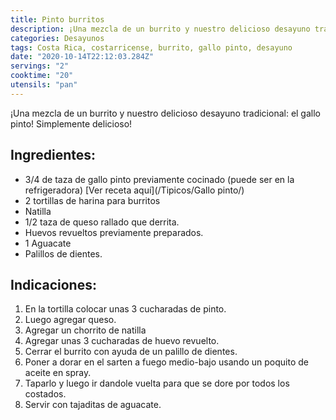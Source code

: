 ```yaml
---
title: Pinto burritos
description: ¡Una mezcla de un burrito y nuestro delicioso desayuno tradicional!
categories: Desayunos
tags: Costa Rica, costarricense, burrito, gallo pinto, desayuno
date: "2020-10-14T22:12:03.284Z"
servings: "2"
cooktime: "20"
utensils: "pan"
---
```


¡Una mezcla de un burrito y nuestro delicioso desayuno tradicional: el gallo pinto! Simplemente delicioso!

## Ingredientes:

- 3/4 de taza de gallo pinto previamente cocinado (puede ser en la refrigeradora) [Ver receta aquí](/Tipicos/Gallo pinto/)
- 2 tortillas de harina para burritos
- Natilla
- 1/2 taza de queso rallado que derrita.
- Huevos revueltos previamente preparados.
- 1 Aguacate
- Palillos de dientes.

## Indicaciones:

1. En la tortilla colocar unas 3 cucharadas de pinto.
2. Luego agregar queso.
3. Agregar un chorrito de natilla
4. Agregar unas 3 cucharadas de huevo revuelto.
5. Cerrar el burrito con ayuda de un palillo de dientes.
6. Poner a dorar en el sarten a fuego medio-bajo usando un poquito de aceite en spray.
7. Taparlo y luego ir dandole vuelta para que se dore por todos los costados.
8. Servir con tajaditas de aguacate.
